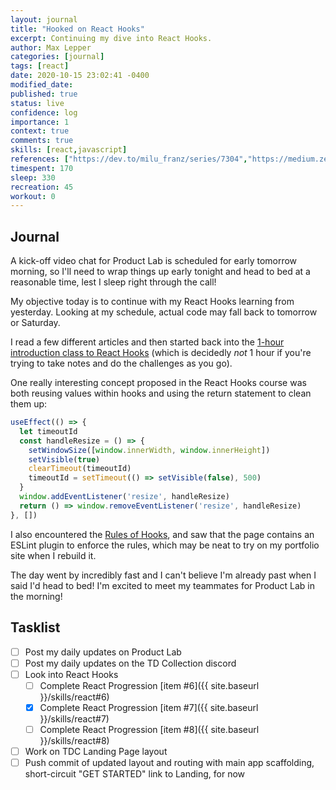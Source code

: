```yaml
---
layout: journal
title: "Hooked on React Hooks"
excerpt: Continuing my dive into React Hooks.
author: Max Lepper
categories: [journal]
tags: [react]
date: 2020-10-15 23:02:41 -0400
modified_date:
published: true
status: live
confidence: log
importance: 1
context: true
comments: true
skills: [react,javascript]
references: ["https://dev.to/milu_franz/series/7304","https://medium.zenika.com/react-hooks-my-introduction-81b15e6eff20","https://scrimba.com/course/greacthooks","https://reactjs.org/docs/hooks-overview.html","https://cdb.reacttraining.com/react-inline-functions-and-performance-bdff784f5578","https://reactjs.org/docs/hooks-rules.html"]
timespent: 170
sleep: 330
recreation: 45
workout: 0
---
```


## Journal

A kick-off video chat for Product Lab is scheduled for early tomorrow morning, so I'll need to wrap things up early tonight and head to bed at a reasonable time, lest I sleep right through the call!

My objective today is to continue with my React Hooks learning from yesterday. Looking at my schedule, actual code may fall back to tomorrow or Saturday.

I read a few different articles and then started back into the [1-hour introduction class to React Hooks]({{page.references[2]}}) (which is decidedly _not_ 1 hour if you're trying to take notes and do the challenges as you go).

One really interesting concept proposed in the React Hooks course was both reusing values within hooks and using the return statement to clean them up:

```jsx
useEffect(() => {
  let timeoutId
  const handleResize = () => {
    setWindowSize([window.innerWidth, window.innerHeight])
    setVisible(true)
    clearTimeout(timeoutId)
    timeoutId = setTimeout(() => setVisible(false), 500)
  }
  window.addEventListener('resize', handleResize)
  return () => window.removeEventListener('resize', handleResize)
}, [])
```

I also encountered the [Rules of Hooks]({{page.references[5]}}), and saw that the page contains an ESLint plugin to enforce the rules, which may be neat to try on my portfolio site when I rebuild it.

The day went by incredibly fast and I can't believe I'm already past when I said I'd head to bed! I'm excited to meet my teammates for Product Lab in the morning!

## Tasklist

- [ ] Post my daily updates on Product Lab
- [ ] Post my daily updates on the TD Collection discord
- [ ] Look into React Hooks
  - [ ] Complete React Progression [item #6]({{ site.baseurl }}/skills/react#6)
  - [x] Complete React Progression [item #7]({{ site.baseurl }}/skills/react#7)
  - [ ] Complete React Progression [item #8]({{ site.baseurl }}/skills/react#8)
- [ ] Work on TDC Landing Page layout
- [ ] Push commit of updated layout and routing with main app scaffolding, short-circuit "GET STARTED" link to Landing, for now